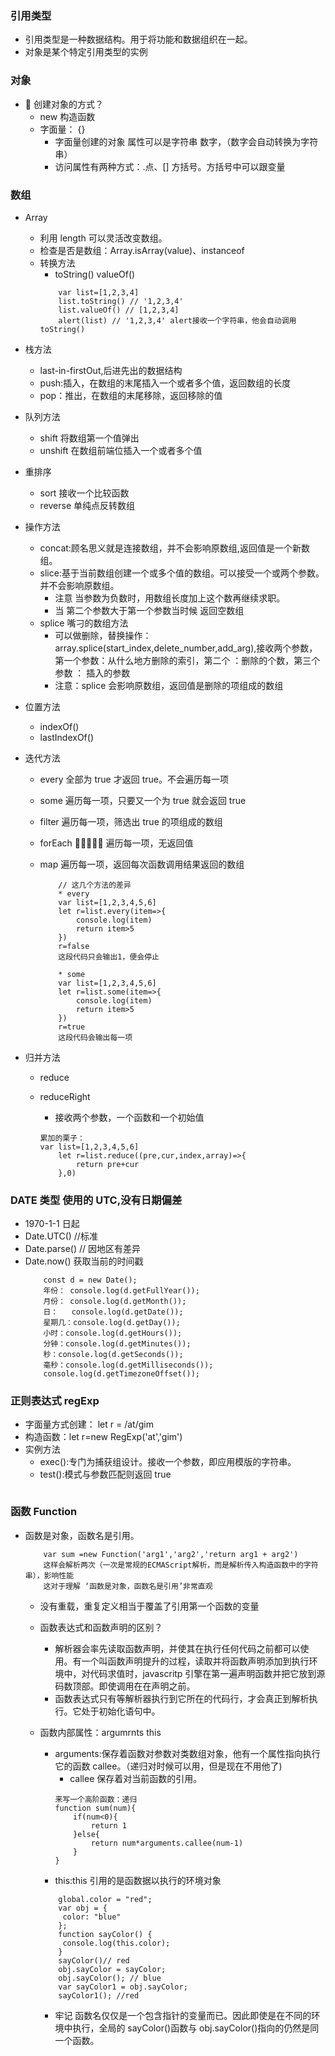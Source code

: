 ### 引用类型

- 引用类型是一种数据结构。用于将功能和数据组织在一起。
- 对象是某个特定引用类型的实例

### 对象

-  创建对象的方式？
  - new 构造函数
  - 字面量： {}
    - 字面量创建的对象 属性可以是字符串 数字，（数字会自动转换为字符串）
    - 访问属性有两种方式：.点、[] 方括号。方括号中可以跟变量

### 数组

- Array
  - 利用 length 可以灵活改变数组。
  - 检查是否是数组：Array.isArray(value)、instanceof
  - 转换方法
    - toString() valueOf()
    ```
        var list=[1,2,3,4]
        list.toString() // '1,2,3,4'
        list.valueOf() // [1,2,3,4]
        alert(list) // '1,2,3,4' alert接收一个字符串，他会自动调用toString()
    ```
- 栈方法
  - last-in-firstOut,后进先出的数据结构
  - push:插入，在数组的末尾插入一个或者多个值，返回数组的长度
  - pop：推出，在数组的末尾移除，返回移除的值
- 队列方法

  - shift 将数组第一个值弹出
  - unshift 在数组前端位插入一个或者多个值

- 重排序

  - sort 接收一个比较函数
  - reverse 单纯点反转数组

- 操作方法
  - concat:顾名思义就是连接数组，并不会影响原数组,返回值是一个新数组。
  - slice:基于当前数组创建一个或多个值的数组。可以接受一个或两个参数。并不会影响原数组。
    - 注意 当参数为负数时，用数组长度加上这个数再继续求职。
    - 当 第二个参数大于第一个参数当时候 返回空数组
  - splice 嘴刁的数组方法
    - 可以做删除，替换操作： array.splice(start_index,delete_number,add_arg),接收两个参数，第一个参数：从什么地方删除的索引，第二个 ：删除的个数，第三个参数 ： 插入的参数
    - 注意：splice 会影响原数组，返回值是删除的项组成的数组
- 位置方法

  - indexOf()
  - lastIndexOf()

- 迭代方法

  - every 全部为 true 才返回 true。不会遍历每一项
  - some 遍历每一项，只要又一个为 true 就会返回 true
  - filter 遍历每一项，筛选出 true 的项组成的数组
  - forEach  遍历每一项，无返回值
  - map 遍历每一项，返回每次函数调用结果返回的数组

    ```
        // 这几个方法的差异
        * every
        var list=[1,2,3,4,5,6]
        let r=list.every(item=>{
            console.log(item)
            return item>5
        })
        r=false
        这段代码只会输出1，便会停止

        * some
        var list=[1,2,3,4,5,6]
        let r=list.some(item=>{
            console.log(item)
            return item>5
        })
        r=true
        这段代码会输出每一项
    ```

- 归并方法

  - reduce
  - reduceRight

    - 接收两个参数，一个函数和一个初始值

    ```
    累加的栗子：
    var list=[1,2,3,4,5,6]
        let r=list.reduce((pre,cur,index,array)=>{
            return pre+cur
        },0)
    ```

### DATE 类型 使用的 UTC,没有日期偏差

- 1970-1-1 日起
- Date.UTC() //标准
- Date.parse() // 因地区有差异
- Date.now() 获取当前的时间戳
  ```
      const d = new Date();
      年份： console.log(d.getFullYear());
      月份： console.log(d.getMonth());
      日：   console.log(d.getDate());
      星期几：console.log(d.getDay());
      小时：console.log(d.getHours());
      分钟：console.log(d.getMinutes());
      秒：console.log(d.getSeconds());
      毫秒：console.log(d.getMilliseconds());
      console.log(d.getTimezoneOffset());
  ```

### 正则表达式 regExp

- 字面量方式创建： let r = /at/gim
- 构造函数：let r=new RegExp('at','gim')
- 实例方法
  - exec():专门为捕获组设计。接收一个参数，即应用模版的字符串。
  - test():模式与参数匹配则返回 true

```

```

### 函数 Function

- 函数是对象，函数名是引用。

  ```
      var sum =new Function('arg1','arg2','return arg1 + arg2')
      这样会解析两次（一次是常规的ECMAScript解析，而是解析传入构造函数中的字符串），影响性能
      这对于理解 ‘函数是对象，函数名是引用’非常直观
  ```

  - 没有重载，重复定义相当于覆盖了引用第一个函数的变量
  - 函数表达式和函数声明的区别？
    - 解析器会率先读取函数声明，并使其在执行任何代码之前都可以使用。有一个叫函数声明提升的过程，读取并将函数声明添加到执行环境中，对代码求值时，javascritp 引擎在第一遍声明函数并把它放到源码数顶部。即使调用在在声明之前。
    - 函数表达式只有等解析器执行到它所在的代码行，才会真正到解析执行。它处于初始化语句中。
  - 函数内部属性：argumrnts this

    - arguments:保存着函数对参数对类数组对象，他有一个属性指向执行它的函数 callee。（递归对时候可以用，但是现在不用他了)
      - callee 保存着对当前函数的引用。
      ```
      来写一个高阶函数：递归
      function sum(num){
          if(num<0){
              return 1
          }else{
              return num*arguments.callee(num-1)
          }
      }
      ```
    - this:this 引用的是函数据以执行的环境对象

    ```
        global.color = "red";
        var obj = {
         color: "blue"
        };
        function sayColor() {
         console.log(this.color);
        }
        sayColor()// red
        obj.sayColor = sayColor;
        obj.sayColor(); // blue
        var sayColor1 = obj.sayColor;
        sayColor1(); //red
    ```

    - 牢记 函数名仅仅是一个包含指针的变量而已。因此即使是在不同的环境中执行，全局的 sayColor()函数与 obj.sayColor()指向的仍然是同一个函数。
